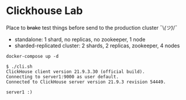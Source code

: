 # Clickhouse Lab

Place to ~~brake~~ test things before send to the production cluster ¯\\_(ツ)_/¯

- standalone: 1 shard, no replicas, no zookeeper, 1 node
- sharded-replicated cluster: 2 shards, 2 replicas, zookeeper, 4 nodes

```
docker-compose up -d
```

```
$ ./cli.sh 
ClickHouse client version 21.9.3.30 (official build).
Connecting to server1:9000 as user default.
Connected to ClickHouse server version 21.9.3 revision 54449.

server1 :)
```
